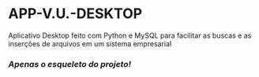# APP-V.U.-DESKTOP
Aplicativo Desktop feito com Python e MySQL para facilitar as buscas e as inserções de arquivos em um sistema empresarial

### **_Apenas o esqueleto do projeto!_**
